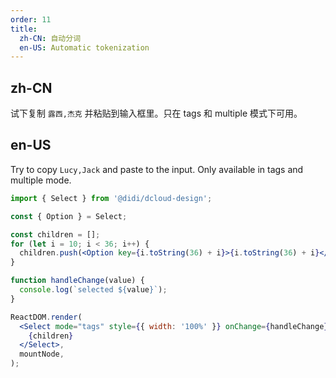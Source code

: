 ```yaml
---
order: 11
title:
  zh-CN: 自动分词
  en-US: Automatic tokenization
---
```


## zh-CN

试下复制 `露西,杰克` 并粘贴到输入框里。只在 tags 和 multiple 模式下可用。

## en-US

Try to copy `Lucy,Jack` and paste to the input. Only available in tags and multiple mode.

```jsx
import { Select } from '@didi/dcloud-design';

const { Option } = Select;

const children = [];
for (let i = 10; i < 36; i++) {
  children.push(<Option key={i.toString(36) + i}>{i.toString(36) + i}</Option>);
}

function handleChange(value) {
  console.log(`selected ${value}`);
}

ReactDOM.render(
  <Select mode="tags" style={{ width: '100%' }} onChange={handleChange} tokenSeparators={[',']}>
    {children}
  </Select>,
  mountNode,
);
```
